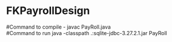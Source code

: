 # FKPayrollDesign
#Command to compile - 
	javac PayRoll.java	
#Command to run
java -classpath .:sqlite-jdbc-3.27.2.1.jar PayRoll

